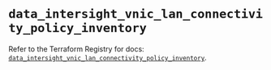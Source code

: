 # `data_intersight_vnic_lan_connectivity_policy_inventory`

Refer to the Terraform Registry for docs: [`data_intersight_vnic_lan_connectivity_policy_inventory`](https://registry.terraform.io/providers/ciscodevnet/intersight/1.0.71/docs/data-sources/vnic_lan_connectivity_policy_inventory).
